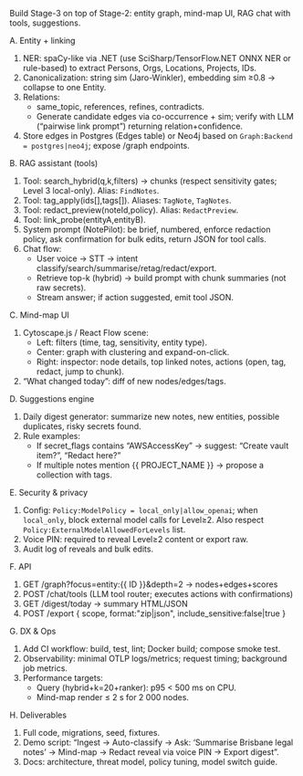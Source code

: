 Build Stage-3 on top of Stage-2: entity graph, mind-map UI, RAG chat with tools, suggestions.

A. Entity + linking

1) NER: spaCy-like via .NET (use SciSharp/TensorFlow.NET ONNX NER or rule-based) to extract Persons, Orgs, Locations, Projects, IDs.
2) Canonicalization: string sim (Jaro-Winkler), embedding sim ≥0.8 → collapse to one Entity.
3) Relations:
   - same_topic, references, refines, contradicts.
   - Generate candidate edges via co-occurrence + sim; verify with LLM (“pairwise link prompt”) returning relation+confidence.
4) Store edges in Postgres (Edges table) or Neo4j based on `Graph:Backend = postgres|neo4j`; expose /graph endpoints.

B. RAG assistant (tools)

1) Tool: search_hybrid(q,k,filters) → chunks (respect sensitivity gates; Level 3 local-only). Alias: `FindNotes`.
2) Tool: tag_apply(ids[],tags[]). Aliases: `TagNote`, `TagNotes`.
3) Tool: redact_preview(noteId,policy). Alias: `RedactPreview`.
4) Tool: link_probe(entityA,entityB).
5) System prompt (NotePilot): be brief, numbered, enforce redaction policy, ask confirmation for bulk edits, return JSON for tool calls.
6) Chat flow:
   - User voice → STT → intent classify/search/summarise/retag/redact/export.
   - Retrieve top-k (hybrid) → build prompt with chunk summaries (not raw secrets).
   - Stream answer; if action suggested, emit tool JSON.

C. Mind-map UI

1) Cytoscape.js / React Flow scene:
   - Left: filters (time, tag, sensitivity, entity type).
   - Center: graph with clustering and expand-on-click.
   - Right: inspector: node details, top linked notes, actions (open, tag, redact, jump to chunk).
2) “What changed today”: diff of new nodes/edges/tags.

D. Suggestions engine

1) Daily digest generator: summarize new notes, new entities, possible duplicates, risky secrets found.
2) Rule examples:
   - If secret_flags contains “AWSAccessKey” → suggest: “Create vault item?”, “Redact here?”
   - If multiple notes mention {{ PROJECT_NAME }} → propose a collection with tags.

E. Security & privacy

1) Config: `Policy:ModelPolicy = local_only|allow_openai`; when `local_only`, block external model calls for Level≥2. Also respect `Policy:ExternalModelAllowedForLevels` list.
2) Voice PIN: required to reveal Level≥2 content or export raw.
3) Audit log of reveals and bulk edits.

F. API

1) GET /graph?focus=entity:{{ ID }}&depth=2  → nodes+edges+scores
2) POST /chat/tools  (LLM tool router; executes actions with confirmations)
3) GET /digest/today  → summary HTML/JSON
4) POST /export { scope, format:"zip|json", include_sensitive:false|true }

G. DX & Ops

1) Add CI workflow: build, test, lint; Docker build; compose smoke test.
2) Observability: minimal OTLP logs/metrics; request timing; background job metrics.
3) Performance targets:
   - Query (hybrid+k=20+ranker): p95 < 500 ms on CPU.
   - Mind-map render ≤ 2 s for 2 000 nodes.

H. Deliverables

1) Full code, migrations, seed, fixtures.
2) Demo script: “Ingest → Auto-classify → Ask: ‘Summarise Brisbane legal notes’ → Mind-map → Redact reveal via voice PIN → Export digest”.
3) Docs: architecture, threat model, policy tuning, model switch guide.
